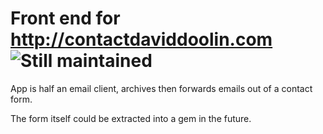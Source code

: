 
# Front end for http://contactdaviddoolin.com ![Still maintained](http://stillmaintained.com/jeffkreeftmeijer/stillmaintained.png "Still maintained")


App is half an email client, archives then forwards
emails out of a contact form. 

The form itself could be extracted into a gem in the
future.